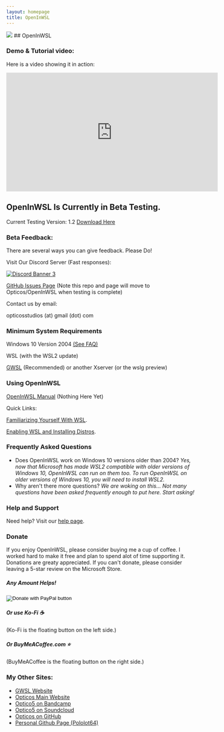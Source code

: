 ```yaml
---
layout: homepage
title: OpenInWSL
---
```

<img src="https://opticos.github.io/openinwsl/tutorials/banner.png">
## OpenInWSL

### Demo & Tutorial video:

Here is a video showing it in action:

<div class="iframe-container">
  <iframe width="560" height="315" src="https://www.youtube-nocookie.com/embed/8SPFVe47qYA" title="YouTube video player" frameborder="0" allow="accelerometer; autoplay; clipboard-write; encrypted-media; gyroscope; picture-in-picture" allowfullscreen></iframe>
</div>

## OpenInWSL Is Currently in Beta Testing.

Current Testing Version: 1.2 [Download Here](https://github.com/Pololot64/OpenInWSL/releases/download/v1.2beta/OpenInWSL.Traditional.beta.1-2.release.x64.exe)

### Beta Feedback:

There are several ways you can give feedback. Please Do!

Visit Our Discord Server (Fast responses):

[![Discord Banner 3](https://discord.com/api/guilds/618185330289541130/widget.png?style=banner3)](https://discord.gg/VkvNgkH)

[GitHub Issues Page](https://github.com/Pololot64/OpenInWSL/issues) (Note this repo and page will move to Opticos/OpenInWSL when testing is complete)

Contact us by email:

opticosstudios (at) gmail (dot) com




### Minimum System Requirements

Windows 10 Version 2004 [(See FAQ)](#frequently-asked-questions)

WSL (with the WSL2 update)

[GWSL]("https://opticos.github.io/gwsl") (Recommended) or another Xserver (or the wslg preview)



### Using OpenInWSL

[OpenInWSL Manual](./tutorials/manual.html) (Nothing Here Yet)

Quick Links:

[Familiarizing Yourself With WSL](https://docs.microsoft.com/en-us/windows/wsl/about).

[Enabling WSL and Installing Distros](https://docs.microsoft.com/en-us/windows/wsl/install-win10).



### Frequently Asked Questions ###
*  Does OpenInWSL work on Windows 10 versions older than 2004? *Yes, now that Microsoft has made WSL2 compatible with older versions of Windows 10, OpenInWSL can run on them too. To run OpenInWSL on older versions of Windows 10, you will need to install WSL2.*
*  Why aren't there more questions? *We are woking on this... Not many questions have been asked frequently enough to put here. Start asking!*


### Help and Support

Need help? Visit our [help page](https://opticos.github.io/openinwsl/help.html).

### Donate ###

If you enjoy OpenInWSL, please consider buying me a cup of coffee. I worked hard to make it free and plan to spend alot of time supporting it. Donations are greaty appreciated. If you can't donate, please consider leaving a 5-star review on the Microsoft Store.

##### Any Amount Helps!

<form action="https://www.paypal.com/donate" method="post" target="_top">
<input type="hidden" name="cmd" value="_donations" />
<input type="hidden" name="business" value="VV8W4XA2PZ5R8" />
<input type="hidden" name="item_name" value="OpenInWSL Donation" />
<input type="hidden" name="currency_code" value="USD" />
<input type="image" src="https://www.paypalobjects.com/webstatic/en_US/i/buttons/cc-badges-ppmcvdam.png" border="0" name="submit" title="PayPal - The safer, easier way to pay online!" alt="Donate with PayPal button" />
<img alt="" border="0" src="https://www.paypal.com/en_US/i/scr/pixel.gif" width="1" height="1" />
</form>

##### Or use Ko-Fi ☕
<script type='text/javascript' src='https://ko-fi.com/widgets/widget_2.js'></script><script type='text/javascript'>kofiwidget2.init('Support Me on Ko-fi', '#00C3F5', 'G2G24743G');kofiwidget2.draw();</script> 

(Ko-Fi is the floating button on the left side.)

##### Or BuyMeACoffee.com ⭐
<script type="text/javascript" src="https://cdnjs.buymeacoffee.com/1.0.0/button.prod.min.js" data-name="bmc-button" data-slug="optico5" data-color="#00C3F5" data-emoji=""  data-font="Poppins" data-text="Donate: Buy me a coffee.com" data-outline-color="#000000" data-font-color="#ffffff" data-coffee-color="#005BDD" ></script>

(BuyMeACoffee is the floating button on the right side.)

<script src='https://storage.ko-fi.com/cdn/scripts/overlay-widget.js'></script>
<script>
  kofiWidgetOverlay.draw('optico5', {
    'type': 'floating-chat',
    'floating-chat.donateButton.text': 'Donate: Ko-Fi',
    'floating-chat.donateButton.background-color': '#00C3F5',
    'floating-chat.donateButton.text-color': '#fff'
  });
</script>


<script data-name="BMC-Widget" data-cfasync="false" src="https://cdnjs.buymeacoffee.com/1.0.0/widget.prod.min.js" data-id="optico5" data-description="Support me on Buy me a coffee!" data-message="Donate on BuyMeACoffee.com" data-color="#00C3F5" data-position="Right" data-x_margin="18" data-y_margin="18"></script>

### My Other Sites:
<!--*  [LinkedIn Profile](https://www.linkedin.com/in/paul-elliot-foy)-->
*  [GWSL Website](https://opticos.github.io/gwsl)
*  [Opticos Main Website](https://sites.google.com/bartimee.com/opticos-studios/home)
*  [Optico5 on Bandcamp](https://opticos.bandcamp.com/)
*  [Optico5 on Soundcloud](https://soundcloud.com/opticos)
*  [Opticos on GitHub](https://github.com/Opticos)
*  [Personal Github Page (Pololot64)](https://github.com/Pololot64)
